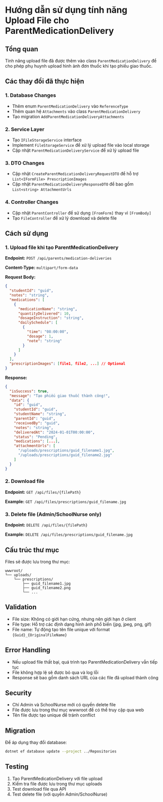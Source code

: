 # Hướng dẫn sử dụng tính năng Upload File cho ParentMedicationDelivery

## Tổng quan

Tính năng upload file đã được thêm vào class `ParentMedicationDelivery` để cho phép phụ huynh upload hình ảnh đơn thuốc khi tạo phiếu giao thuốc.

## Các thay đổi đã thực hiện

### 1. Database Changes
- Thêm enum `ParentMedicationDelivery` vào `ReferenceType`
- Thêm quan hệ `Attachments` vào class `ParentMedicationDelivery`
- Tạo migration `AddParentMedicationDeliveryAttachments`

### 2. Service Layer
- Tạo `IFileStorageService` interface
- Implement `FileStorageService` để xử lý upload file vào local storage
- Cập nhật `ParentMedicationDeliveryService` để xử lý upload file

### 3. DTO Changes
- Cập nhật `CreateParentMedicationDeliveryRequestDTO` để hỗ trợ `List<IFormFile> PrescriptionImages`
- Cập nhật `ParentMedicationDeliveryResponseDTO` để bao gồm `List<string> AttachmentUrls`

### 4. Controller Changes
- Cập nhật `ParentController` để sử dụng `[FromForm]` thay vì `[FromBody]`
- Tạo `FileController` để xử lý download và delete file

## Cách sử dụng

### 1. Upload file khi tạo ParentMedicationDelivery

**Endpoint:** `POST /api/parents/medication-deliveries`

**Content-Type:** `multipart/form-data`

**Request Body:**
```json
{
  "studentId": "guid",
  "notes": "string",
  "medications": [
    {
      "medicationName": "string",
      "quantityDelivered": 10,
      "dosageInstruction": "string",
      "dailySchedule": [
        {
          "time": "08:00:00",
          "dosage": 1,
          "note": "string"
        }
      ]
    }
  ],
  "prescriptionImages": [file1, file2, ...] // Optional
}
```

**Response:**
```json
{
  "isSuccess": true,
  "message": "Tạo phiếu giao thuốc thành công!",
  "data": {
    "id": "guid",
    "studentId": "guid",
    "studentName": "string",
    "parentId": "guid",
    "receivedBy": "guid",
    "notes": "string",
    "deliveredAt": "2024-01-01T00:00:00",
    "status": "Pending",
    "medications": [...],
    "attachmentUrls": [
      "/uploads/prescriptions/guid_filename1.jpg",
      "/uploads/prescriptions/guid_filename2.jpg"
    ]
  }
}
```

### 2. Download file

**Endpoint:** `GET /api/files/{filePath}`

**Example:** `GET /api/files/prescriptions/guid_filename.jpg`

### 3. Delete file (Admin/SchoolNurse only)

**Endpoint:** `DELETE /api/files/{filePath}`

**Example:** `DELETE /api/files/prescriptions/guid_filename.jpg`

## Cấu trúc thư mục

Files sẽ được lưu trong thư mục:
```
wwwroot/
└── uploads/
    └── prescriptions/
        ├── guid_filename1.jpg
        ├── guid_filename2.png
        └── ...
```

## Validation

- File size: Không có giới hạn cứng, nhưng nên giới hạn ở client
- File type: Hỗ trợ các định dạng hình ảnh phổ biến (jpg, jpeg, png, gif)
- File name: Tự động tạo tên file unique với format `{Guid}_{OriginalFileName}`

## Error Handling

- Nếu upload file thất bại, quá trình tạo ParentMedicationDelivery vẫn tiếp tục
- File không hợp lệ sẽ được bỏ qua và log lỗi
- Response sẽ bao gồm danh sách URL của các file đã upload thành công

## Security

- Chỉ Admin và SchoolNurse mới có quyền delete file
- File được lưu trong thư mục wwwroot để có thể truy cập qua web
- Tên file được tạo unique để tránh conflict

## Migration

Để áp dụng thay đổi database:

```bash
dotnet ef database update --project ../Repositories
```

## Testing

1. Tạo ParentMedicationDelivery với file upload
2. Kiểm tra file được lưu trong thư mục uploads
3. Test download file qua API
4. Test delete file (với quyền Admin/SchoolNurse) 